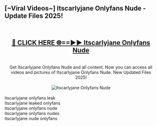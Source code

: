 <h2>[~Viral Videos~] Itscarlyjane Onlyfans Nude - Update Files 2025!</h2>
<br>
<div align="center">
<h2><a href="https://betterlinks.top/A2PfLJ" rel="nofollow">🔴 CLICK HERE 🌐==►► Itscarlyjane Onlyfans Nude</a></h2>
<br>
Get Itscarlyjane Onlyfans Nude and all content. Now you can access all videos and pictures of Itscarlyjane Onlyfans Nude. New Updated Files 2025!
<br>
<br>
<a href="https://betterlinks.top/A2PfLJ" rel="nofollow" data-target="animated-image.originalLink"><img src="https://i.ibb.co.com/WyWwxjT/player-gif2.gif" alt="Itscarlyjane Onlyfans Nude" style="max-width: 100%; display: inline-block;" data-target="animated-image.originalImage"></a>
</div>
<br>
itscarlyjane onlyfans leak<br>
itscarlyjane leaked onlyfans<br>
itscarlyjane onlyfans nude<br>
itscarlyjane onlyfans nudes<br>
itscarlyjane nude onlyfans